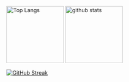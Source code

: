<p align="left"> 
  <img alt="Top Langs" height="150px" src="https://github-readme-stats-fork-red.vercel.app/api/top-langs/?username=Sigma-project&layout=compact&show_icons=true&theme=onedark" />
  <img alt="github stats" height="150px" src="https://github-readme-stats-fork-red.vercel.app/api?username=Sigma-project&theme=onedark&show_icons=ture&count_private=true" />
</p>
<a href="https://git.io/streak-stats"><img src="https://github-readme-streak-stats.herokuapp.com?user=Sigma-project&locale=ja&mode=weekly" alt="GitHub Streak" /></a>
